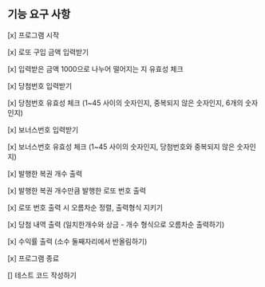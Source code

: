## 기능 요구 사항

[x] 프로그램 시작

[x] 로또 구입 금액 입력받기

[x] 입력받은 금액 1000으로 나누어 떨어지는 지 유효성 체크

[x] 당첨번호 입력받기

[x] 당첨번호 유효성 체크 (1~45 사이의 숫자인지, 중복되지 않은 숫자인지, 6개의 숫자인지)

[x] 보너스번호 입력받기

[x] 보너스번호 유효성 체크 (1~45 사이의 숫자인지, 당첨번호와 중복되지 않은 숫자인지)

[x] 발행한 복권 개수 출력

[x] 발행한 복권 개수만큼 발행한 로또 번호 출력

[x] 로또 번호 출력 시 오름차순 정렬, 출력형식 지키기

[x] 당첨 내역 출력 (일치한개수와 상금 - 개수 형식으로 오름차순 출력하기)

[x] 수익률 출력 (소수 둘째자리에서 반올림하기)

[x] 프로그램 종료

[] 테스트 코드 작성하기
